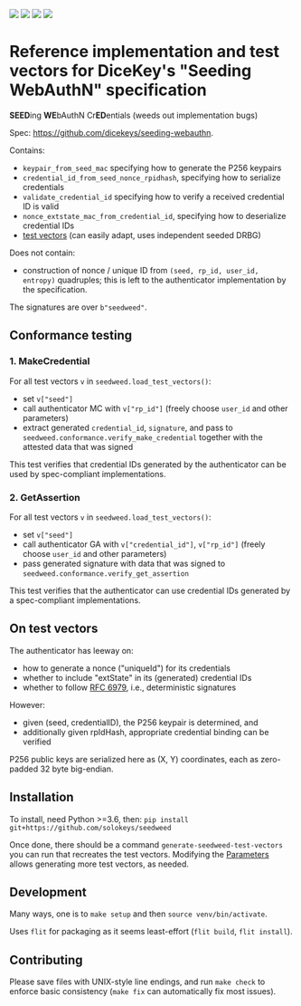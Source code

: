 ![](https://img.shields.io/pypi/l/seedweed.svg?style=flat) ![](https://img.shields.io/pypi/pyversions/seedweed.svg?style=flat) [![](https://img.shields.io/pypi/v/seedweed.svg)](https://pypi.org/project/seedweed/) ![](https://img.shields.io/pypi/wheel/seedweed.svg?style=flat)

# Reference implementation and test vectors for DiceKey's "Seeding WebAuthN" specification

<b>SEED</b>ing <b>WE</b>bAuthN Cr<b>ED</b>entials (weeds out implementation bugs)

Spec: <https://github.com/dicekeys/seeding-webauthn>.

Contains:
- `keypair_from_seed_mac` specifying how to generate the P256 keypairs
- `credential_id_from_seed_nonce_rpidhash`, specifying how to serialize credentials
- `validate_credential_id` specifying how to verify a received credential ID is valid
- `nonce_extstate_mac_from_credential_id`, specifying how to deserialize credential IDs
- [test vectors](seedweed/test-vectors.csv) (can easily adapt, uses independent seeded DRBG)

Does not contain:
- construction of nonce / unique ID from `(seed, rp_id, user_id, entropy)` quadruples;
  this is left to the authenticator implementation by the specification.

The signatures are over `b"seedweed"`.


## Conformance testing

### 1. MakeCredential

For all test vectors `v` in `seedweed.load_test_vectors()`:

- set `v["seed"]`
- call authenticator MC with `v["rp_id"]` (freely choose `user_id` and other parameters)
- extract generated `credential_id`, `signature`, and pass to `seedweed.conformance.verify_make_credential`
  together with the attested data that was signed

This test verifies that credential IDs generated by the authenticator can be used by spec-compliant implementations.

### 2. GetAssertion

For all test vectors `v` in `seedweed.load_test_vectors()`:

- set `v["seed"]`
- call authenticator GA with `v["credential_id"]`, `v["rp_id"]` (freely choose `user_id` and other parameters)
- pass generated signature with data that was signed to `seedweed.conformance.verify_get_assertion`

This test verifies that the authenticator can use credential IDs generated by a spec-compliant implementations.

## On test vectors

The authenticator has leeway on:
- how to generate a nonce ("uniqueId") for its credentials
- whether to include "extState" in its (generated) credential IDs
- whether to follow [RFC 6979](https://tools.ietf.org/html/rfc6979), i.e., deterministic signatures

However:
- given (seed, credentialID), the P256 keypair is determined, and
- additionally given rpIdHash, appropriate credential binding can be verified

P256 public keys are serialized here as (X, Y) coordinates, each as zero-padded 32 byte big-endian.


## Installation

To install, need Python >=3.6, then: `pip install git+https://github.com/solokeys/seedweed`

Once done, there should be a command `generate-seedweed-test-vectors` you can run that
recreates the test vectors. Modifying the [Parameters](seedweed/vectors.py#L38) allows generating
more test vectors, as needed.


## Development

Many ways, one is to `make setup` and then `source venv/bin/activate`.

Uses `flit` for packaging as it seems least-effort (`flit build`, `flit install`).


## Contributing

Please save files with UNIX-style line endings, and run `make check` to enforce
basic consistency (`make fix` can automatically fix most issues).

